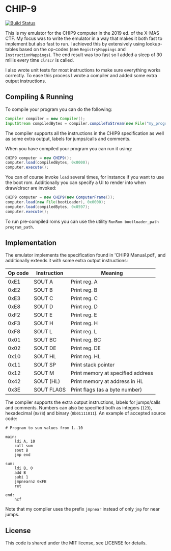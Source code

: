 # CHIP-9

[![Build Status](https://travis-ci.com/Sebastian-0/CHIP-9.svg?branch=master)](https://travis-ci.org/Sebastian-0/CHIP-9)

This is my emulator for the CHIP9 computer in the 2019 ed. of the X-MAS CTF. My focus was to write the emulator in a way
that makes it both fast to implement but also fast to run. I achieved this by extensively using lookup-tables based on
the op-codes (see `RegistryMappings` and `InstructionMappings`). The end result was too fast so I added a sleep of 30
millis every time `clrscr` is called.

I also wrote unit tests for most instructions to make sure everything works correctly. To ease this process I wrote a
compiler and added some extra output instructions.

## Compiling & Running
To compile your program you can do the following:
```java
Compiler compiler = new Compiler();
InputStream compiledBytes = compiler.compileToStream(new File("my_program.chip"));
```
The compiler supports all the instructions in the CHIP9 specification as well as some extra output, labels for
jumps/calls and comments.

When you have compiled your program you can run it using:
```java
CHIP9 computer = new CHIP9();
computer.load(compiledBytes, 0x0000);
computer.execute();
```
You can of course invoke `load` several times, for instance if you want to use the boot rom. Additionally you can
specify a UI to render into when draw/clrscr are invoked:
```java
CHIP9 computer = new CHIP9(new ComputerFrame());
computer.load(new File(bootLoader), 0x0000);
computer.load(compiledBytes, 0x0597);
computer.execute();
```

To run pre-compiled roms you can use the utility `RunRom bootloader_path program_path`.

## Implementation
The emulator implements the specification found in 'CHIP9 Manual.pdf', and additionally extends it with some extra
output instructions:

| Op code | Instruction | Meaning |
| ------- | ----------- | ------- |
| 0xE1 | SOUT A | Print reg. A |
| 0xE2 | SOUT B | Print reg. B |
| 0xE3 | SOUT C | Print reg. C |
| 0xE8 | SOUT D | Print reg. D |
| 0xF2 | SOUT E | Print reg. E |
| 0xF3 | SOUT H | Print reg. H |
| 0xF8 | SOUT L | Print reg. L |
| 0x01 | SOUT BC | Print reg. BC |
| 0x02 | SOUT DE | Print reg. DE |
| 0x10 | SOUT HL | Print reg. HL |
| 0x11 | SOUT SP | Print stack pointer |
| 0x12 | SOUT M | Print memory at specified address |
| 0x42 | SOUT (HL) | Print memory at address in HL |
| 0x3E | SOUT FLAGS | Print flags (as a byte number) |

The compiler supports the extra output instructions, labels for jumps/calls and comments. Numbers can also be specified both as
integers (`123`), hexadecimal (`0x7B`) and binary (`0b01111011`). An example of accepted source code:
```
# Program to sum values from 1..10

main:
    ldi A, 10
    call sum
    sout B
    jmp end

sum:
    ldi B, 0
    add B
    subi 1
    jmpnearnz 0xFB
    ret

end:
    hcf
```
Note that my compiler uses the prefix `jmpnear` instead of only `jmp` for near jumps.

## License
This code is shared under the MIT license, see LICENSE for details.
